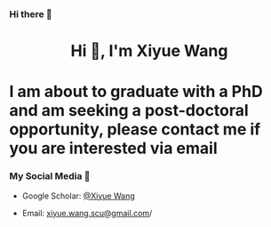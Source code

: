 ### Hi there 👋

<!--
**Xiyue-Wang/Xiyue-Wang** is a ✨ _special_ ✨ repository because its `README.md` (this file) appears on your GitHub profile.

Here are some ideas to get you started:

- 🔭 I’m currently working on ...
- 🌱 I’m currently learning ...
- 👯 I’m looking to collaborate on ...
- 🤔 I’m looking for help with ...
- 💬 Ask me about ...
- 📫 How to reach me: ...
- 😄 Pronouns: ...
- ⚡ Fun fact: ...
-->

<h1 align="center">Hi 👋, I'm Xiyue Wang </h1>

# I am about to graduate with a PhD and am seeking a post-doctoral opportunity, please contact me if you are interested via email

### My Social Media 💬


- Google Scholar: [@Xiyue Wang](https://www.kaggle.com/scusywxy)


- Email: xiyue.wang.scu@gmail.com/

